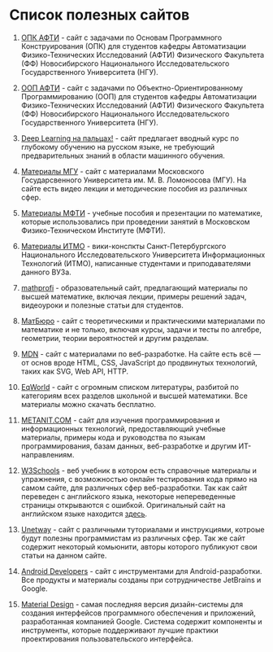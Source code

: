 # Список полезных сайтов

1. [ОПК АФТИ](https://opk.afti.ru/) - cайт с задачами по Основам Программного Конструирования (ОПК)
   для студентов кафедры Автоматизации Физико-Технических Исследований (АФТИ) Физического Факультета
   (ФФ) Новосибирского Национального Исследовательского Государственного Университета (НГУ).

2. [ООП АФТИ](https://oop.afti.ru/) - cайт с задачами по Объектно-Ориентированному Программированию
   (ООП) для студентов кафедры Автоматизации Физико-Технических Исследований (АФТИ) Физического
   Факультета (ФФ) Новосибирского Национального Исследовательского Государственного Университета
   (НГУ).

3. [Deep Learning на пальцах!](https://dlcourse.ai/) - сайт предлагает вводный курс по глубокому
   обучению на русском языке, не требующий предварительных знаний в области машинного обучения.

4. [Материалы МГУ](https://teach-in.ru/) - сайт с материалами Московского Государсвенного Университета
   им. М. В. Ломоносова (МГУ). На сайте есть видео лекции и методические пособия из различных сфер.

5. [Материалы МФТИ](https://resolventa.ru/uchebnie-posobiya-dlya-studentov/mfti-math-distant) - учебные
   пособия и презентации по математике, которые использовались при проведении занятий в Московском
   Физико-Техническом Институте (МФТИ).

6. [Материалы ИТМО](https://neerc.ifmo.ru/wiki/) - вики-конспкты Санкт-Петербургского Национального
   Исследовательского Университета Информационных Технологий (ИТМО), написанные студентами и
   приподавателями данного ВУЗа.

7. [mathprofi](http://mathprofi.ru/) - образовательный сайт, предлагающий материалы по высшей математике,
   включая лекции, примеры решений задач, видеоуроки и полезные статьи для студентов.

8. [МатБюро](https://www.matburo.ru/) - сайт с теоретическими и практическими материалами по математике
   и не только, включая курсы, задачи и тесты по алгебре, геометрии, теории вероятностей и другим
   разделам.

9. [MDN](https://developer.mozilla.org/) - сайт с материалами по веб-разработке. На сайте есть всё — от
   основ вроде HTML, CSS, JavaScript до продвинутых технологий, таких как SVG, Web API, HTTP.

10. [EqWorld](https://eqworld.ipmnet.ru/) - сайт с огромным списком литературы, разбитой по категориям
   всех разделов школьной и высшей математики. Все материалы можно скачать бесплатно.

11. [METANIT.COM](https://metanit.com/) - сайт для изучения программирования и информационных технологий,
   предоставляющий учебные материалы, примеры кода и руководства по языкам программирования, базам
   данных, веб-разработке и другим ИТ-направлениям.

12. [W3Schools](https://www.schoolsw3.com/) - веб учебник в котором есть справочные материалы и упражнения,
    с возможностью онлайн тестирования кода прямо на самом сайте, для различных сфер веб-разработки. Так
    как сайт переведен с английского языка, некоторые непереведенные страницы открываются с ошибкой.
    Оригинальный сайт на английском языке находится [здесь](https://www.w3schools.com/).

13. [Unetway](https://unetway.com/) - сайт с различными туториалами и инструкциями, котроые будут полезны
    программистам из различных сфер. Так же сайт содержит некоторый комьюнити, авторы которого публикуют
    свои статьи на данном сайте.

14. [Android Developers](https://developer.android.com/) - сайт с инструментами для Android-разработки.
    Все продукты и материалы созданы при сотрудничестве JetBrains и Google.

15. [Material Design](https://m3.material.io/) - самая последняя версия дизайн-системы для создания
    интерфейсов программного обеспечения и приложений, разработанная компанией Google. Система содержит
    компоненты и инструменты, которые поддерживают лучшие практики проектирования пользовательского
    интерфейса.
